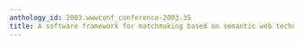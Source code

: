 ```yaml
---
anthology_id: 2003.wwwconf_conference-2003.35
title: A software framework for matchmaking based on semantic web technology
---
```

